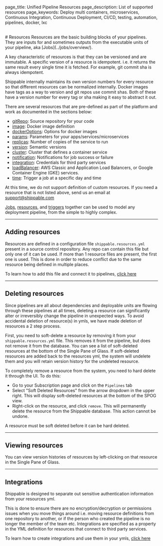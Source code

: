 page_title: Unified Pipeline Resources
page_description: List of supported resources
page_keywords: Deploy multi containers, microservices, Continuous Integration, Continuous Deployment, CI/CD, testing, automation, pipelines, docker, lxc

<br>
# Resources
Resources are the basic building blocks of your pipelines. They are inputs for and sometimes outputs from the executable units of your pipeline, aka [Jobs](../jobs/overview/).

A key characteristic of resources is that they can be versioned and are immutable. A specific version of a resource is idempotent. i.e. it returns the same result every single time it is fetched. For example, git commit sha is always idempotent.

Shippable internally maintains its own version numbers for every resource so that different resources can be normalized internally. Docker images have tags as a way to version and git repos use commit shas. Both of these have a version number for every tag or sha making it easy to abstract it out.

There are several resources that are pre-defined as part of the platform and work as documented in the sections below:

- [gitRepo](gitRepo/): Source repository for your code
- [image](image/): Docker image definition
- [dockerOptions](dockerOptions/): Options for docker images
- [params](params/): Parameters for your apps/services/microservices
- [replicas](replicas/): Number of copies of the service to run
- [version](version/): Semantic versions
- [cluster](cluster/): Cluster that defines a container service
- [notification](notification/): Notifications for job success or failure
- [integration](integration/): Credentials for third party services
- [loadBalancer](loadBalancer/): AWS Classic and Application Load Balancers, or Google Container Engine (GKE) services.
- [time](time/): Trigger a job at a specific day and time

At this time, we do not support definition of custom resources. If you need a resource that is not listed above, send us an email at [support@shippable.com](mailto:support@shippable.com)

[Jobs](../jobs/overview/), [resources](../resources/overview/), and [triggers](../triggers/) together can be used to model any deployment pipeline, from the simple to highly complex.

---
## Adding resources
Resources are defined in a configuration file `shippable.resources.yml` present in a source control repository. Any repo can contain this file but only one of it can be used. If more than 1 resource files are present, the first one is used. This is done in order to reduce conflict due to the same resource being defined in multiple places.

To learn how to add this file and connect it to pipelines, [click here ](/tutorials/pipelines/howToAddSyncRepos/)

---
## Deleting resources

Since pipelines are all about dependencies and deployable units are flowing through these pipelines at all times, deleting a resource can significantly alter or irreversibly change the pipeline in unexpected ways. To avoid accidental deletion of resource(s) in ymls, we have made deletion of resources a 2 step process.

First, you need to soft-delete a resource by removing it from your `shippable.resources.yml` file. This removes it from the pipeline, but does not remove it from the database. You can see a list of soft-deleted resources at the bottom of the Single Pane of Glass. If soft-deleted resources are added back to the resources yml, the system will undelete them and you will retain version history for the undeleted resource.

To completely remove a resource from the system, you need to hard delete it through the UI. To do this:

* Go to your Subscription page and click on the `Pipelines` tab
* Select "Soft Deleted Resources" from the arrow dropdown in the upper right. This will display soft-deleted resources at the bottom of the SPOG view.
* Right-click on the resource, and click `remove`. This will permanently delete the resource from the Shippable database. This action cannot be undone.

A resource must be soft deleted before it can be hard deleted.

---
## Viewing resources
You can view version histories of resources by left-clicking on that resource in the Single Pane of Glass.

---
<a name="integration"></a>
## Integrations
Shippable is designed to separate out sensitive authentication information from your resources yml.

This is done to ensure there are no encryption/decryption or permissions issues when you move things around i.e. moving resource definitions from one repository to another, or if the person who created the pipeline is no longer the member of the team etc. Integrations are specified as a property in the YML definition for resources that connect to third party services.

To learn how to create integrations and use them in your ymls, [click here](../../integrations/overview/)
